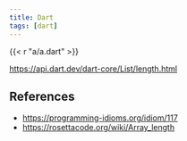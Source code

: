 ```yaml
---
title: Dart
tags: [dart]
---
```


{{< r "a/a.dart" >}}

<https://api.dart.dev/dart-core/List/length.html>

## References

- <https://programming-idioms.org/idiom/117>
- <https://rosettacode.org/wiki/Array_length>
